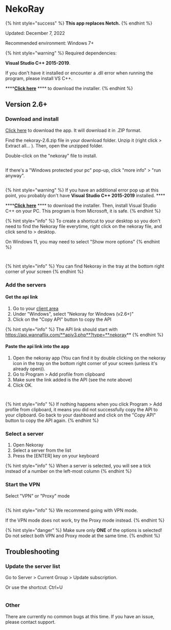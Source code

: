 # NekoRay

{% hint style="success" %}
**This app replaces Netch.**
{% endhint %}

Updated: December 7, 2022

Recommended environment:  Windows 7+

{% hint style="warning" %}
Required dependencies:

**Visual Studio C++ 2015-2019**.

If you don't have it installed or encounter a .dll error when running the program, please install VS C++.

****[**Click here**](https://wannaflix-sz-edge.b-cdn.net/VC\_redist.x64.exe) **** to download the installer.
{% endhint %}

## Version 2.6+

### Download and install

[Click here](https://cdn-edge.wannaflix.net/nekoray-2.6.zip) to download the app. It will download it in .ZIP format.

Find the nekoray-2.6.zip file in your download folder. Unzip it (right click > Extract all... ). Then, open the unzipped folder.&#x20;

Double-click on the "nekoray" file to install.

<figure><img src="../../.gitbook/assets/Screen Shot 2022-12-08 at 1.37.37 PM.png" alt=""><figcaption></figcaption></figure>

If there's a "Windows protected your pc" pop-up, click "more info" > "run anyway".

<figure><img src="../../.gitbook/assets/windows-defender.png" alt=""><figcaption></figcaption></figure>

{% hint style="warning" %}
If you have an additional error pop up at this point, you probably don't have **Visual Studio C++ 2015-2019** installed. ****&#x20;

****[**Click here**](https://wannaflix-sz-edge.b-cdn.net/VC\_redist.x64.exe) **** to download the installer. Then, install Visual Studio C++ on your PC. This program is from Microsoft, it is safe.&#x20;
{% endhint %}

{% hint style="info" %}
To create a shortcut to your desktop so you don't need to find the Nekoray file everytime, right click on the nekoray file, and click send to > desktop.

On Windows 11, you may need to select "Show more options"
{% endhint %}

<figure><img src="../../.gitbook/assets/Screen Shot 2022-12-08 at 1.44.40 PM.png" alt=""><figcaption></figcaption></figure>

<figure><img src="../../.gitbook/assets/Screen Shot 2022-12-08 at 1.45.23 PM.png" alt=""><figcaption></figcaption></figure>

{% hint style="info" %}
You can find Nekoray in the tray at the bottom right corner of your screen
{% endhint %}

### Add the servers

#### Get the api link

1. Go to your [client area](https://wannaflix.com/clientarea.php)&#x20;
2. Under "Windows", select "Nekoray for Windows (v2.6+)"
3. Click on the "Copy API" button to copy the API

{% hint style="info" %}
The API link should start with https://api.wannaflix.com/**apiv3.php**?type=**nekoray**
{% endhint %}

#### Paste the api link into the app

1. Open the nekoray app (You can find it by double clicking on the nekoray icon in the tray on the bottom right corner of your screen (unless it's already open)).
2. Go to Program > Add profile from clipboard
3. Make sure the link added is the API (see the note above)
4. Click OK.

<figure><img src="../../.gitbook/assets/Screen Shot 2022-12-08 at 5.02.41 PM.png" alt=""><figcaption></figcaption></figure>

<figure><img src="../../.gitbook/assets/Screen Shot 2022-12-08 at 5.04.40 PM.png" alt=""><figcaption></figcaption></figure>

{% hint style="info" %}
If nothing happens when you click Program > Add profile from clipboard, it means you did not successfully copy the API to your clipboard. Go back to your dashboard and click on the "Copy API" button to copy the API again.
{% endhint %}

### Select a server

1. Open Nekoray
2. Select a server from the list
3. Press the \[ENTER] key on your keyboard

{% hint style="info" %}
When a server is selected, you will see a tick instead of a number on the left-most column
{% endhint %}

### Start the VPN

Select "VPN" or "Proxy" mode

<figure><img src="../../.gitbook/assets/Screen Shot 2022-12-08 at 5.10.54 PM.png" alt=""><figcaption></figcaption></figure>

{% hint style="info" %}
We recommend going with VPN mode.&#x20;

If the VPN mode does not work, try the Proxy mode instead.
{% endhint %}

{% hint style="danger" %}
Make sure only **ONE** of the options is selected! Do not select both VPN and Proxy mode at the same time.&#x20;
{% endhint %}



## Troubleshooting

### Update the server list

Go to Server > Current Group > Update subscription.&#x20;

Or use the shortcut: Ctrl+U

<figure><img src="../../.gitbook/assets/Screen Shot 2022-12-08 at 5.29.40 PM.png" alt=""><figcaption></figcaption></figure>

### Other

There are currently no common bugs at this time. If you have an issue, please contact support.&#x20;

